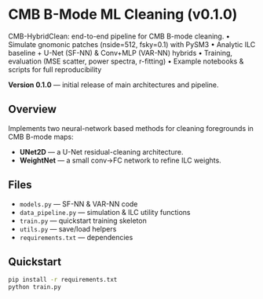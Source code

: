 # CMB B-Mode ML Cleaning (v0.1.0)
CMB-HybridClean: end-to-end pipeline for CMB B-mode cleaning. • Simulate gnomonic patches (nside=512, fsky=0.1) with PySM3 • Analytic ILC baseline + U-Net (SF-NN) &amp; Conv+MLP (VAR-NN) hybrids • Training, evaluation (MSE scatter, power spectra, r-fitting) • Example notebooks &amp; scripts for full reproducibility

**Version 0.1.0** — initial release of main architectures and pipeline.

## Overview
Implements two neural-network based methods for cleaning foregrounds in CMB B-mode maps:

- **UNet2D** — a U-Net residual-cleaning architecture.  
- **WeightNet** — a small conv→FC network to refine ILC weights.

## Files
- `models.py`          — SF-NN & VAR-NN code  
- `data_pipeline.py`   — simulation & ILC utility functions  
- `train.py`           — quickstart training skeleton  
- `utils.py`           — save/load helpers  
- `requirements.txt`   — dependencies  

## Quickstart
```bash
pip install -r requirements.txt
python train.py
